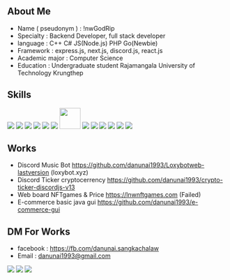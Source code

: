 


## About Me
- Name ( pseudonym ) : !nwGodRip
- Specialty : Backend Developer, full stack developer
- language : C++ C# JS(Node.js) PHP Go(Newbie)
- Framework : express.js, next.js, discord.js, react.js
- Academic major : Computer Science
- Education : Undergraduate student Rajamangala University of Technology Krungthep

## Skills
<span align="center" >
<img src="https://img.icons8.com/color/48/000000/javascript.png" />
<img src="https://img.icons8.com/color/48/000000/typescript.png" />
<img src="https://img.icons8.com/color/48/000000/python--v1.png"/>
<img src="https://img.icons8.com/color/48/000000/nodejs.png"/> 
<img src="https://img.icons8.com/plasticine/48/react.png"/>
<img src="https://img.icons8.com/color/48/express-js.png"/>
<img src="https://cdn.worldvectorlogo.com/logos/next-js.svg" width="48px"/>
<img src="https://img.icons8.com/color/48/mongodb.png"/>
<img src="https://img.icons8.com/color/48/mysql-logo.png"/>
<img src="https://img.icons8.com/color/48/000000/npm.png"/>
<img src="https://img.icons8.com/color/48/000000/git.png"/>      
<img src="https://img.icons8.com/color/48/000000/windows-10.png"/>
<img src="https://img.icons8.com/color/48/000000/visual-studio-code-2019.png"/>
      
</span>



## Works
- Discord Music Bot https://github.com/danunai1993/Loxybotweb-lastversion (loxybot.xyz)
- Discord Ticker cryptocerrency https://github.com/danunai1993/crypto-ticker-discordjs-v13
- Web board NFTgames & Price https://lnwnftgames.com (Failed)
- E-commerce basic java gui https://github.com/danunai1993/e-commerce-gui

## DM For Works
- facebook : https://fb.com/danunai.sangkachalaw
- Email :  danunai1993@gmail.com
<img src="https://activity-graph.herokuapp.com/graph?username=danunai1993&custom_title=Ahmed%27s%20Contribution%20Graph&theme=react-dark&count-private=true">

<span align="center" >
<img src="https://github-readme-stats.vercel.app/api?username=danunai1993&count_private=true&show_icons=true&theme=radical">
<img src="https://github-readme-stats.vercel.app/api/top-langs/?username=danunai1993&langs_count=8&layout=compact&theme=react&hide_border=true&bg_color=0D1117">
</span>
